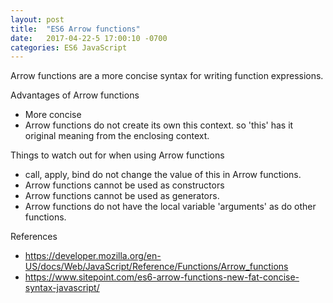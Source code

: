 ```yaml
---
layout: post
title:  "ES6 Arrow functions"
date:   2017-04-22-5 17:00:10 -0700
categories: ES6 JavaScript
---
```


Arrow functions are a more concise syntax for writing function expressions.

Advantages of Arrow functions
- More concise
- Arrow functions do not create its own this context. so 'this' has it
original meaning from the enclosing context.

Things to watch out for when using Arrow functions
- call, apply, bind do not change the value of this in Arrow functions.
- Arrow functions cannot be used as constructors
- Arrow functions cannot be used as generators.
- Arrow functions do not have the local variable 'arguments' as do other
functions.

References
- https://developer.mozilla.org/en-US/docs/Web/JavaScript/Reference/Functions/Arrow_functions
- https://www.sitepoint.com/es6-arrow-functions-new-fat-concise-syntax-javascript/
